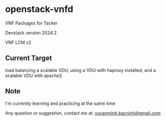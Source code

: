 # openstack-vnfd

VNF Packages for Tacker

Devstack version 2024.2

VNF LCM v2

## Current Target

load balancing a scalable VDU, using a VDU with haproxy installed, and a scalable VDU with apache2

## Note

I'm currently learning and practicing at the same time

Any question or suggestion, contact me at: vuvanminh.bacninh@gmail.com
